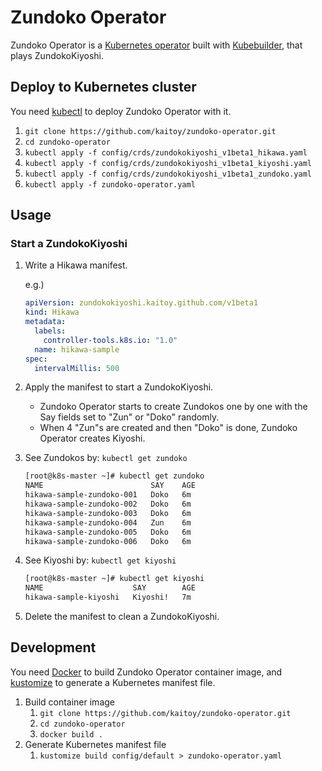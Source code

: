 Zundoko Operator
=========================

Zundoko Operator is a [Kubernetes operator](https://github.com/operator-framework/awesome-operators) built with [Kubebuilder](https://github.com/kubernetes-sigs/kubebuilder), that plays ZundokoKiyoshi.

Deploy to Kubernetes cluster
-----------------------------------

You need [kubectl](https://kubernetes.io/docs/reference/kubectl/overview/) to deploy Zundoko Operator with it.

1. `git clone https://github.com/kaitoy/zundoko-operator.git`
2. `cd zundoko-operator`
3. `kubectl apply -f config/crds/zundokokiyoshi_v1beta1_hikawa.yaml`
4. `kubectl apply -f config/crds/zundokokiyoshi_v1beta1_kiyoshi.yaml`
5. `kubectl apply -f config/crds/zundokokiyoshi_v1beta1_zundoko.yaml`
6. `kubectl apply -f zundoko-operator.yaml`

Usage
-----

### Start a ZundokoKiyoshi

1. Write a Hikawa manifest.

    e.g.)

    ```yaml
    apiVersion: zundokokiyoshi.kaitoy.github.com/v1beta1
    kind: Hikawa
    metadata:
      labels:
        controller-tools.k8s.io: "1.0"
      name: hikawa-sample
    spec:
      intervalMillis: 500
    ```

2. Apply the manifest to start a ZundokoKiyoshi.
    * Zundoko Operator starts to create Zundokos one by one with the Say fields set to "Zun" or "Doko" randomly.
    * When 4 "Zun"s are created and then "Doko" is done, Zundoko Operator creates Kiyoshi.
3. See Zundokos by: `kubectl get zundoko`

    ```sh
    [root@k8s-master ~]# kubectl get zundoko
    NAME                        SAY    AGE
    hikawa-sample-zundoko-001   Doko   6m
    hikawa-sample-zundoko-002   Doko   6m
    hikawa-sample-zundoko-003   Doko   6m
    hikawa-sample-zundoko-004   Zun    6m
    hikawa-sample-zundoko-005   Doko   6m
    hikawa-sample-zundoko-006   Doko   6m
    ```

4. See Kiyoshi by: `kubectl get kiyoshi`

    ```sh
    [root@k8s-master ~]# kubectl get kiyoshi
    NAME                    SAY        AGE
    hikawa-sample-kiyoshi   Kiyoshi!   7m
    ```

5. Delete the manifest to clean a ZundokoKiyoshi.

Development
-----------

You need [Docker](https://www.docker.com/) to build Zundoko Operator container image, and [kustomize](https://github.com/kubernetes-sigs/kustomize) to generate a Kubernetes manifest file.

1. Build container image
    1. `git clone https://github.com/kaitoy/zundoko-operator.git`
    2. `cd zundoko-operator`
    3. `docker build .`
2. Generate Kubernetes manifest file
    1. `kustomize build config/default > zundoko-operator.yaml`

